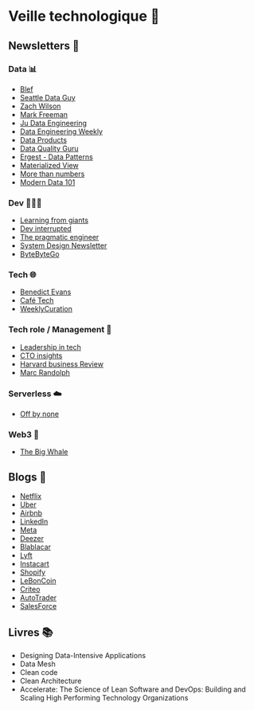 # Veille technologique 🚀

## Newsletters 📰

### Data 📊
- [Blef](https://www.blef.fr)
- [Seattle Data Guy](https://seattledataguy.substack.com/)
- [Zach Wilson](https://substack.com/@eczachly)
- [Mark Freeman](https://substack.com/@markfreeman)
- [Ju Data Engineering](https://juhache.substack.com/)
- [Data Engineering Weekly](https://www.dataengineeringweekly.com/)
- [Data Products](https://dataproducts.substack.com/)
- [Data Quality Guru](https://dataqualityguru.substack.com/)
- [Ergest - Data Patterns](https://sqlpatterns.com/)
- [Materialized View](https://materializedview.io/)
- [More than numbers](https://more-than-numbers.count.co/)
- [Modern Data 101](https://moderndata101.substack.com/)

### Dev 👨🏻‍💻
- [Learning from giants](https://substack.com/@sosg)
- [Dev interrupted](https://devinterrupted.substack.com/)
- [The pragmatic engineer](https://www.pragmaticengineer.com)
- [System Design Newsletter](https://newsletter.systemdesign.one/)
- [ByteByteGo](https://blog.bytebytego.com/)

### Tech 🌐
- [Benedict Evans](https://www.ben-evans.com/newsletter)
- [Café Tech](https://cafetech.fr/)
- [WeeklyCuration](https://mehdihouacine.substack.com/)

### Tech role / Management 🤝
- [Leadership in tech](https://newsletter.leadershipintech.com/)
- [CTO insights](https://insights.toshotrajanov.com/)
- [Harvard business Review](https://hbr.org/email-newsletters)
- [Marc Randolph](https://marcrandolph.substack.com/)

### Serverless ☁️
- [Off by none](https://offbynone.io/)

### Web3 🧱
- [The Big Whale](https://en.thebigwhale.io/)

## Blogs 📑
- [Netflix](https://netflixtechblog.com/)
- [Uber](https://www.uber.com/en-FR/blog/engineering/)
- [Airbnb](https://medium.com/airbnb-engineering)
- [LinkedIn](https://engineering.linkedin.com/blog)
- [Meta](https://engineering.fb.com/)
- [Deezer](https://deezer.io/)
- [Blablacar](https://medium.com/blablacar/tagged/tech)
- [Lyft](https://eng.lyft.com/)
- [Instacart](https://tech.instacart.com/)
- [Shopify](https://shopifyengineering.myshopify.com/blogs/engineering)
- [LeBonCoin](https://medium.com/leboncoin-tech-blog)
- [Criteo](https://medium.com/criteo-engineering)
- [AutoTrader](https://engineering.autotrader.co.uk/)
- [SalesForce](https://engineering.salesforce.com/)

## Livres 📚
- Designing Data-Intensive Applications
- Data Mesh
- Clean code
- Clean Architecture
- Accelerate: The Science of Lean Software and DevOps: Building and Scaling High Performing Technology Organizations
